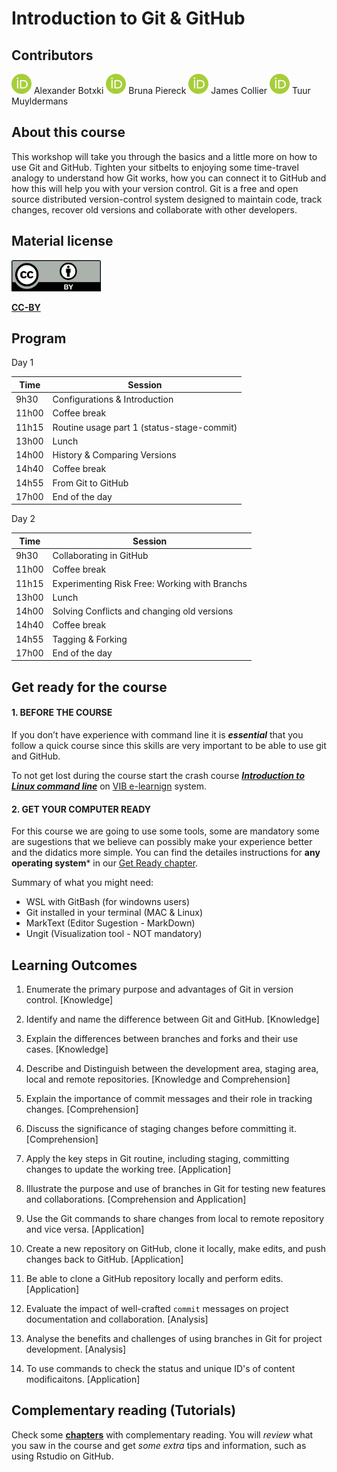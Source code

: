# Introduction to Git & GitHub

## Contributors

[![ORCID](https://raw.githubusercontent.com/vibbits/rdm-introductory-course/main/images/logos/32px-ORCID_iD.svg.png)](https://orcid.org/0000-0001-6691-4233) Alexander Botxki
[![ORCID](https://raw.githubusercontent.com/vibbits/rdm-introductory-course/main/images/logos/32px-ORCID_iD.svg.png)](https://orcid.org/0000-0001-5958-0669) Bruna Piereck
[![ORCID](https://raw.githubusercontent.com/vibbits/rdm-introductory-course/main/images/logos/32px-ORCID_iD.svg.png)](https://orcid.org/0000-0002-0020-421X) James Collier
[![ORCID](https://raw.githubusercontent.com/vibbits/rdm-introductory-course/main/images/logos/32px-ORCID_iD.svg.png)](https://orcid.org/0000-0002-3926-7293) Tuur Muyldermans

## About this course

This workshop will take you through the basics and a little more on how to use Git and GitHub.
Tighten your sitbelts to enjoying some time-travel analogy to understand how Git works, how you can connect it to GitHub and how this will help you with your version control.
Git is a free and open source distributed version-control system designed to maintain code, track changes, recover old versions and collaborate with other developers. 

## Material license

<img src="https://raw.githubusercontent.com/vibbits/introduction-github/master/images/logos/CC-by.png" title="" alt="" width="143">

[**CC-BY**](https://creativecommons.org/licenses/by/4.0/)

## Program

Day 1

| Time  | Session                                                                   |
| ----- | ------------------------------------------------------------------------- |
| 9h30  | Configurations & Introduction                                             |
| 11h00 | Coffee break                                                              |
| 11h15 | Routine usage part 1 (status-stage-commit)                                |
| 13h00 | Lunch                                                                     |
| 14h00 | History & Comparing Versions                                              |
| 14h40 | Coffee break                                                              |
| 14h55 | From Git to GitHub                                                        |
| 17h00 | End of the day                                                            |

Day 2

| Time  | Session                                                                   |
| ----- | ------------------------------------------------------------------------- |
| 9h30  | Collaborating in GitHub                                                   |
| 11h00 | Coffee break                                                              |
| 11h15 | Experimenting Risk Free: Working with Branchs                             |
| 13h00 | Lunch                                                                     |
| 14h00 | Solving Conflicts and changing old versions                               |
| 14h40 | Coffee break                                                              |
| 14h55 | Tagging & Forking                                                         |
| 17h00 | End of the day                                                            |

## Get ready for the course

#### 1. BEFORE THE COURSE 

If you don’t have experience with command line it is ***essential*** that you follow a quick course since this skills are very important to be able to use git and GitHub.

To not get lost during the course start the crash course [***Introduction to Linux command line***](https://elearning.vib.be/courses/linux/) on [VIB e-learnign](https://elearning.vib.be/) system.

#### 2. GET YOUR COMPUTER READY

For this course we are going to use some tools, some are mandatory some are sugestions that we believe can possibly make your experience better and the didatics more simple. You can find the detailes instructions for **any operating system*** in our [Get Ready chapter](https://liascript.github.io/course/?https://raw.githubusercontent.com/vibbits/introduction-github/master/tutorials/1_Get_ready_for_the_course/tutorial.md#1). 

Summary of what you might need:
- WSL with GitBash (for windowns users)
- Git installed in your terminal (MAC & Linux)
- MarkText (Editor Sugestion - MarkDown)
- Ungit (Visualization tool - NOT mandatory)

## Learning Outcomes

1. Enumerate the primary purpose and advantages of Git in version control. [Knowledge] 

2. Identify and name the difference between Git and GitHub. [Knowledge] 

3. Explain the differences between branches and forks and their use cases. [Knowledge] 

4. Describe and Distinguish between the development area, staging area, local and remote repositories. [Knowledge and Comprehension] 

5. Explain the importance of commit messages and their role in tracking changes. [Comprehension] 

6. Discuss the significance of staging changes before committing it. [Comprehension] 

7. Apply the key steps in Git routine, including staging, committing changes to update the working tree. [Application] 

8. Illustrate the purpose and use of branches in Git for testing new features and collaborations. [Comprehension and Application] 

9. Use the Git commands to share changes from local to remote repository and vice versa. [Application] 

10. Create a new repository on GitHub, clone it locally, make edits, and push changes back to GitHub. [Application] 

11. Be able to clone a GitHub repository locally and perform edits. [Application] 

12. Evaluate the impact of well-crafted `commit` messages on project documentation and collaboration. [Analysis] 

13. Analyse the benefits and challenges of using branches in Git for project development. [Analysis] 

14. To use commands to check the status and unique ID's of content modificaitons. [Application]

## Complementary reading (Tutorials)

Check some [**chapters**](https://github.com/vibbits/introduction-github/blob/master/tutorials/Git_modules.md) with complementary reading.
You will *review* what you saw in the course and get *some extra* tips and information, such as using Rstudio on GitHub.
